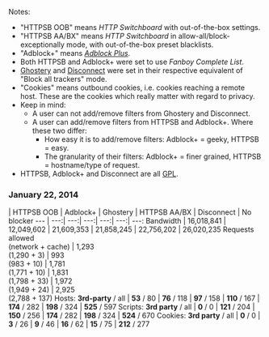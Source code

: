 Notes:
- "HTTPSB OOB" means *HTTP Switchboard* with out-of-the-box settings.
- "HTTPSB AA/BX" means *HTTP Switchboard* in allow-all/block-exceptionally mode, with out-of-the-box preset blacklists.
- "Adblock+" means [*Adblock Plus*](https://adblockplus.org/).
- Both HTTPSB and Adblock+ were set to use *Fanboy Complete List*.
- [Ghostery](http://www.ghostery.com/) and [Disconnect](https://disconnect.me/) were set in their respective equivalent of "Block all trackers" mode.
- "Cookies" means outbound cookies, i.e. cookies reaching a remote host. These are the cookies which really matter with regard to privacy.
- Keep in mind:
    * A user can not add/remove filters from Ghostery and Disconnect.
    * A user can add/remove filters from HTTPSB and Adblock+. Where these two differ:
        - How easy it is to add/remove filters: Adblock+ = geeky, HTTPSB = easy.
        - The granularity of their filters: Adblock+ = finer grained, HTTPSB = hostname/type of request.
- HTTPSB, Adblock+ and Disconnect are all [GPL](http://en.wikipedia.org/wiki/GNU_General_Public_License).

### January 22, 2014
 | HTTPSB OOB | Adblock+ | Ghostery | HTTPSB AA/BX | Disconnect | No blocker
--- | ---:| ---:| ---:| ---:| ---:| ---:
Bandwidth | 16,018,841 | 12,049,602 | 21,609,353 | 21,858,245 | 22,756,202 | 26,020,235
Requests allowed<br>(network + cache) | 1,293<br>(1,290 + 3) | 993<br>(983 + 10) | 1,781<br>(1,771 + 10) | 1,831<br>(1,798 + 33) | 1,972<br>(1,949 + 24) | 2,925<br>(2,788 + 137)
Hosts: **3rd-party** / all | **53** / 80 | **76** / 118 | **97** / 158 | **110** / 167 | **174** / 282 | **198** / 324 | **525** / 597
Scripts: **3rd party** / all | **0** / 0 | **121** / 204 | **150** / 256 | **174** / 282 | **198** / 324 | **524** / 670
Cookies: **3rd party** / all | **0** / 0 | **3** / 26 | **9** / 46 | **16** / 62 | **15** / 75 | **212** / 277